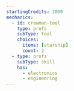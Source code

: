 ```yaml
---
startingCredits: 1000
mechanics:
  - id: crewman-tool
    type: profs
    subType: tool
    choices:
      items: [starship]
      count: 2
  - type: profs
    subType: skill
    has:
      - electronics
      - engineering
---
```

